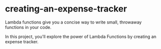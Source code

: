 # creating-an-expense-tracker

Lambda functions give you a concise way to write small, throwaway functions in your code.

In this project, you'll explore the power of Lambda Functions by creating an expense tracker. 

